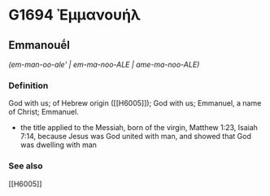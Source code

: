# G1694 Ἐμμανουήλ

## Emmanouḗl

_(em-man-oo-ale' | em-ma-noo-ALE | ame-ma-noo-ALE)_

### Definition

God with us; of Hebrew origin ([[H6005]]); God with us; Emmanuel, a name of Christ; Emmanuel.

- the title applied to the Messiah, born of the virgin, Matthew 1:23, Isaiah 7:14, because Jesus was God united with man, and showed that God was dwelling with man

### See also

[[H6005]]

